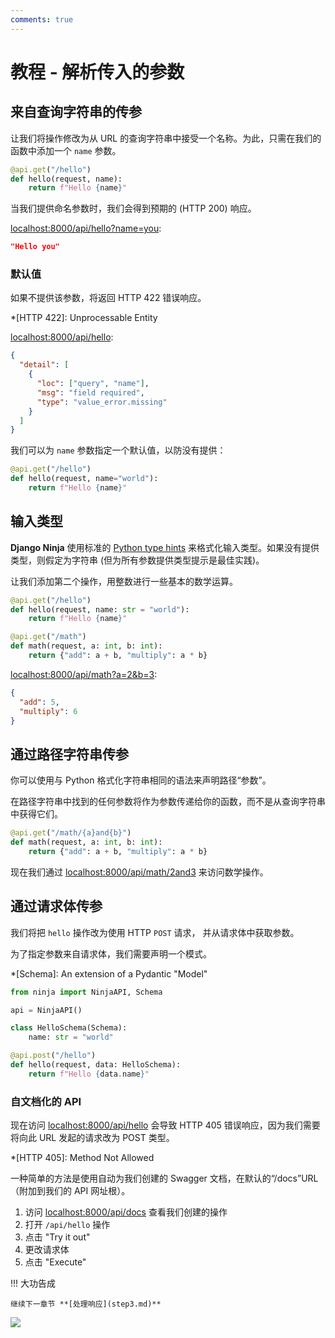 ```yaml
---
comments: true
---
```

# 教程 - 解析传入的参数

## 来自查询字符串的传参

让我们将操作修改为从 URL 的查询字符串中接受一个名称。为此，只需在我们的函数中添加一个 `name` 参数。

```python
@api.get("/hello")
def hello(request, name):
    return f"Hello {name}"
```

当我们提供命名参数时，我们会得到预期的 (HTTP 200) 响应。

<a href="http://localhost:8000/api/hello?name=you"
target="_blank">localhost:8000/api/hello?name=you</a>:

```json
"Hello you"
```

### 默认值

如果不提供该参数，将返回 HTTP 422 错误响应。

*[HTTP 422]: Unprocessable Entity

<a href="http://localhost:8000/api/hello"
target="_blank">localhost:8000/api/hello</a>:

```json
{
  "detail": [
    {
      "loc": ["query", "name"],
      "msg": "field required",
      "type": "value_error.missing"
    }
  ]
}
```

我们可以为 `name` 参数指定一个默认值，以防没有提供：

```python hl_lines="2"
@api.get("/hello")
def hello(request, name="world"):
    return f"Hello {name}"
```

## 输入类型

**Django Ninja** 使用标准的 [Python type hints](https://docs.python.org/3/library/typing.html) 来格式化输入类型。如果没有提供类型，则假定为字符串 (但为所有参数提供类型提示是最佳实践)。

让我们添加第二个操作，用整数进行一些基本的数学运算。

```python hl_lines="5-7"
@api.get("/hello")
def hello(request, name: str = "world"):
    return f"Hello {name}"

@api.get("/math")
def math(request, a: int, b: int):
    return {"add": a + b, "multiply": a * b}
```

<a href="http://localhost:8000/api/math?a=2&b=3"
target="_blank">localhost:8000/api/math?a=2&b=3</a>:

```json
{
  "add": 5,
  "multiply": 6
}
```

## 通过路径字符串传参

你可以使用与 Python 格式化字符串相同的语法来声明路径“参数”。

在路径字符串中找到的任何参数将作为参数传递给你的函数，而不是从查询字符串中获得它们。

```python hl_lines="1"
@api.get("/math/{a}and{b}")
def math(request, a: int, b: int):
    return {"add": a + b, "multiply": a * b}
```

现在我们通过 <a href="http://localhost:8000/api/math/2and3"
target="_blank">localhost:8000/api/math/2and3</a> 来访问数学操作。


## 通过请求体传参

我们将把 `hello` 操作改为使用 HTTP `POST` 请求， 并从请求体中获取参数。

为了指定参数来自请求体，我们需要声明一个模式。

*[Schema]: An extension of a Pydantic "Model"

```python hl_lines="1 5-6 8-10"
from ninja import NinjaAPI, Schema

api = NinjaAPI()

class HelloSchema(Schema):
    name: str = "world"

@api.post("/hello")
def hello(request, data: HelloSchema):
    return f"Hello {data.name}"
```

### 自文档化的 API

现在访问 <a href="http://localhost:8000/api/hello" target="_blank">localhost:8000/api/hello</a> 会导致 HTTP 405 错误响应，因为我们需要将向此 URL 发起的请求改为 POST 类型。

*[HTTP 405]: Method Not Allowed

一种简单的方法是使用自动为我们创建的 Swagger 文档，在默认的“/docs”URL（附加到我们的 API 网址根）。

1. 访问 <a href="http://localhost:8000/api/docs" target="_blank">localhost:8000/api/docs</a> 查看我们创建的操作
1. 打开 `/api/hello` 操作
2. 点击 "Try it out"
3. 更改请求体
4. 点击 "Execute"

!!! 大功告成

    继续下一章节 **[处理响应](step3.md)**
<img style="object-fit: cover; object-position: 50% 50%;" loading="lazy" fetchpriority="auto" aria-hidden="true" draggable="false" src="https://picsum.photos/825/47.jpg">
